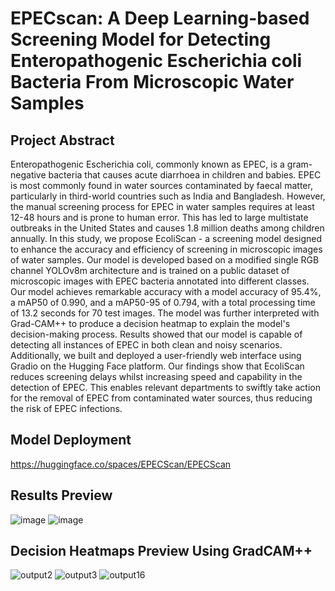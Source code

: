 # EPECscan: A Deep Learning-based Screening Model for Detecting Enteropathogenic Escherichia coli Bacteria From Microscopic Water Samples

## Project Abstract

Enteropathogenic Escherichia coli, commonly known as EPEC, is a gram-negative bacteria that causes acute diarrhoea in children and babies. EPEC is most commonly found in water sources contaminated by faecal matter, particularly in third-world countries such as India and Bangladesh. However, the manual screening process for EPEC in water samples requires at least 12-48 hours and is prone to human error. This has led to large multistate outbreaks in the United States and causes 1.8 million deaths among children annually. In this study, we propose EcoliScan - a screening model designed to enhance the accuracy and efficiency of screening in microscopic images of water samples. Our model is developed based on a modified single RGB channel YOLOv8m architecture and is trained on a public dataset of microscopic images with EPEC bacteria annotated into different classes. Our model achieves remarkable accuracy with a model accuracy of 95.4%, a mAP50 of 0.990, and a mAP50-95 of 0.794, with a total processing time of 13.2 seconds for 70 test images. The model was further interpreted with Grad-CAM++ to produce a decision heatmap to explain the model's decision-making process. Results showed that our model is capable of detecting all instances of EPEC in both clean and noisy scenarios. Additionally, we built and deployed a user-friendly web interface using Gradio on the Hugging Face platform. Our findings show that EcoliScan reduces screening delays whilst increasing speed and capability in the detection of EPEC. This enables relevant departments to swiftly take action for the removal of EPEC from contaminated water sources, thus reducing the risk of EPEC infections.

## Model Deployment

https://huggingface.co/spaces/EPECScan/EPECScan

## Results Preview

![image](https://github.com/user-attachments/assets/de43aa53-5fae-45f3-bb91-ef61b5ba2d60) ![image](https://github.com/user-attachments/assets/ac53e797-957b-4a8e-af9b-c1091bdb92e8)



## Decision Heatmaps Preview Using GradCAM++

![output2](https://github.com/Ehdunhackme/EcoliScan/assets/75579286/feb230e4-0e05-4242-846e-769582d52473) ![output3](https://github.com/Ehdunhackme/EcoliScan/assets/75579286/b0a6cc6a-c16f-4db7-8984-a058ad5dc6f5) ![output16](https://github.com/Ehdunhackme/EcoliScan/assets/75579286/73184770-00b4-4d57-a46e-765e0fd9b896)





